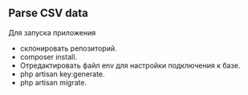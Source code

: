 ## Parse CSV data

Для запуска приложения

- склонировать репозиторий.
- composer install.
- Отредактировать файл env для настройки подключения к базе.
- php artisan key:generate.
- php artisan migrate.
